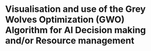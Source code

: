 # Visualisation and use of the Grey Wolves Optimization (GWO) Algorithm for AI Decision making and/or Resource management
